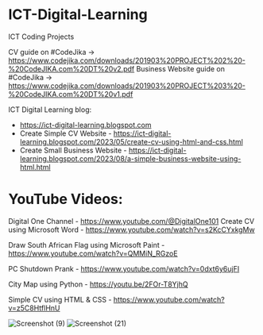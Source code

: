 # ICT-Digital-Learning
ICT Coding Projects

CV guide on #CodeJika -> https://www.codejika.com/downloads/201903%20PROJECT%202%20-%20CodeJIKA.com%20DT%20v2.pdf
Business Website guide on #CodeJika -> https://www.codejika.com/downloads/201903%20PROJECT%203%20-%20CodeJIKA.com%20DT%20v1.pdf

ICT Digital Learning blog: 
+ https://ict-digital-learning.blogspot.com
+ Create Simple CV Website - https://ict-digital-learning.blogspot.com/2023/05/create-cv-using-html-and-css.html
+ Create Small Business Website - https://ict-digital-learning.blogspot.com/2023/08/a-simple-business-website-using-html.html

YouTube Videos:
================
Digital One Channel - https://www.youtube.com/@DigitalOne101
Create CV using Microsoft Word - https://www.youtube.com/watch?v=s2KcCYxkgMw

Draw South African Flag using Microsoft Paint - https://www.youtube.com/watch?v=QMMiN_RGzoE

PC Shutdown Prank - https://www.youtube.com/watch?v=0dxt6y6ujFI

City Map using Python - https://youtu.be/2FOr-T8YjhQ

Simple CV using HTML & CSS - https://www.youtube.com/watch?v=z5C8HtflHnU


![Screenshot (9)](https://github.com/Digital-101/ICT-Digital-Learning/assets/65094648/e7b2862a-16fc-4268-85d7-6a5dcf972ace)
![Screenshot (21)](https://github.com/Digital-101/ICT-Digital-Learning/assets/65094648/93cd80c3-238d-4b06-b416-3e009c344a84)


